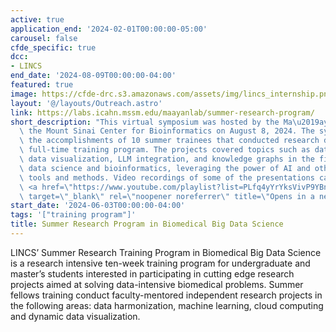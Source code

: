 ```yaml
---
active: true
application_end: '2024-02-01T00:00:00-05:00'
carousel: false
cfde_specific: true
dcc:
- LINCS
end_date: '2024-08-09T00:00:00-04:00'
featured: true
image: https://cfde-drc.s3.amazonaws.com/assets/img/lincs_internship.png
layout: '@/layouts/Outreach.astro'
link: https://labs.icahn.mssm.edu/maayanlab/summer-research-program/
short_description: "This virtual symposium was hosted by the Ma\u2019ayan Lab and\
  \ the Mount Sinai Center for Bioinformatics on August 8, 2024. The symposium featured\
  \ the accomplishments of 10 summer trainees that conducted research during a 10-week\
  \ full-time training program. The projects covered topics such as data integration,\
  \ data visualization, LLM integration, and knowledge graphs in the field of biomedical\
  \ data science and bioinformatics, leveraging the power of AI and other computational\
  \ tools and methods. Video recordings of some of the presentations can be found\
  \ <a href=\"https://www.youtube.com/playlist?list=PLfq4yYrYksVivP9YBnGitDXgbjX_urlF2\"\
  \ target=\"_blank\" rel=\"noopener noreferrer\" title=\"Opens in a new tab\">here</a>."
start_date: '2024-06-03T00:00:00-04:00'
tags: '["training program"]'
title: Summer Research Program in Biomedical Big Data Science
---
```

LINCS’ Summer Research Training Program in Biomedical Big Data Science is a research intensive ten-week training program for undergraduate and master’s students interested in participating in cutting edge research projects aimed at solving data-intensive biomedical problems. Summer fellows training conduct faculty-mentored independent research projects in the following areas: data harmonization, machine learning, cloud computing and dynamic data visualization.